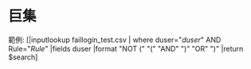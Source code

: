 巨集
===
範例:
  [|inputlookup faillogin_test.csv
   | where duser="$duser$" AND Rule="$Rule$"
   |fields duser 
   |format "NOT (" "(" "AND" ")" "OR" ")" 
   |return $search]

